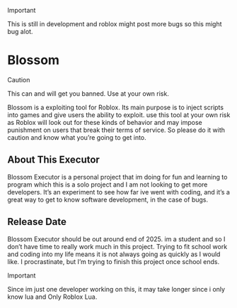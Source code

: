 > [!IMPORTANT]
> This is still in development and roblox might post more bugs so this might bug alot.

# Blossom

> [!CAUTION]
> This can and will get you banned. Use at your own risk.

Blossom is a exploiting tool for Roblox. Its main purpose is to inject scripts into games and give users the ability to exploit. use this tool at your own risk as Roblox will look out for these kinds of behavior and may impose punishment on users that break their terms of service. So please do it with caution and know what you’re going to get into.

## About This Executor

Blossom Executor is a personal project that im doing for fun and learning to program which this is a solo project and I am not looking to get more developers. It’s an experiment to see how far ive went with coding, and it’s a great way to get to know software development, in the case of bugs.

## Release Date

Blossom Executor should be out around end of 2025. im a student and so I don’t have time to really work much in this project. Trying to fit school work and coding into my life means it is not always going as quickly as I would like. I procrastinate, but I’m trying to finish this project once school ends.

> [!IMPORTANT]
> Since im just one developer working on this, it may take longer since i only know lua and Only Roblox Lua.
